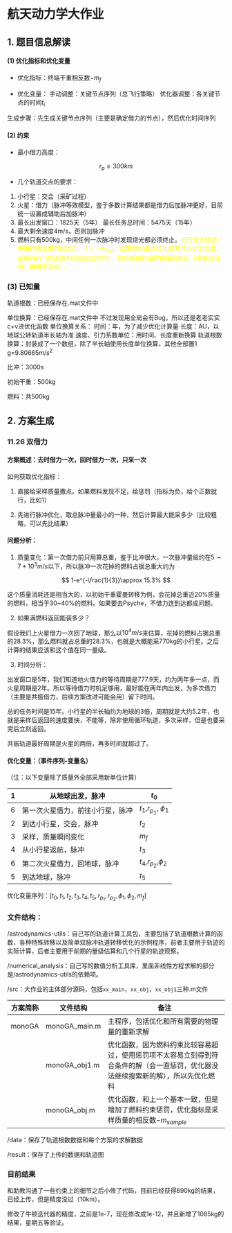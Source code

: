 # 航天动力学大作业

## 1. 题目信息解读

#### (1) 优化指标和优化变量

- 优化指标：终端干重相反数$-m_f$

- 优化变量：
  手动调整：关键节点序列（总飞行策略）
  优化器调整：各关键节点的时间$t_i$

生成步骤：先生成关键节点序列（主要是确定借力的节点），然后优化时间序列

#### (2) 约束

- 最小借力高度：

$$
r_p\geq 300 km
$$

- 几个轨道交点的要求：
1. 小行星：交会（采矿过程）
2. 火星：借力（脉冲等效模型，鉴于多数计算结果都是借力后加脉冲更好，目前统一设置成辅助后加脉冲）
3. 最长出发窗口：1825天（5年）
   最长任务总时间：5475天（15年）
4. 最大剩余速度4m/s，否则加脉冲
5. 燃料只有500kg，中间任何一次脉冲时发现烧光都必须终止。<font color=yellow>可行性的预测：先进行剩余燃料的优化，$J=-m_{fuel}$，如果指标最终优化结果可以达到负数，证明可行（时间序列已经加过惩罚），然后再进行采样质量的优化（先保证可行，再保证采样）。</font>

### (3) 已知量

轨道根数：已经保存在.mat文件中

单位换算：已经保存在.mat文件中
不过发现用全局会有Bug，所以还是老老实实c+v进优化函数
    单位换算关系：
    时间：年，为了减少优化计算量
    长度：AU，以地球公转轨道半长轴为准
    速度、引力系数单位：用时间、长度重新换算
    轨道根数换算：封装成了一个数组，除了半长轴使用长度单位换算，其他全部置1
    g=9.80665$m/s^2$

比冲：3000s

初始干重：500kg

燃料：共500kg

## 2. 方案生成

### 11.26 双借力

#### 方案概述：去时借力一次，回时借力一次，只采一次

如何获取优化指标：

1. 直接给采样质量撒点。如果燃料发现不足，给惩罚（指标为负，给个正数就行，比如1）

2. 先进行脉冲优化，取总脉冲量最小的一种，然后计算最大能采多少（比较粗略，可以先比结果）

#### 问题分析：

1. 质量变化：第一次借力前只用算总重，鉴于比冲很大，一次脉冲量级约在$5\sim 7*10^3m/s$以下，所以脉冲一次花掉的燃料占据总重大约为

$$
1-e^{-\frac{1}{3}}\approx 15.3%
$$

这个质量消耗还是相当大的，以初始干重霍曼转移为例，会花掉总重近20%质量的燃料，相当于30~40%的燃料。如果要去Psyche，不借力连到达都成问题。

2. 如果满燃料返回能装多少？

假设我们上火星借力一次回了地球，那么以$10^4m/s$来估算，花掉的燃料占据总重的28.3%，那么燃料就占总重的28.3%，也就是大概能采770kg的小行星。之后计算的结果应该和这个值在同一量级。

3. 时间分析：

出发窗口是5年，我们知道地火借力的等待周期是777.9天，约为两年多一点，而火星周期是2年。所以等待借力时机足够用，最好能在两年内出发，为多次借力（主要是共振借力，后续方案改进可能会用）留下时间。

总的任务时间是15年。小行星的半长轴约为地球的3倍，周期就是大约5.2年，也就是采样后返回的速度要快，不能等，除非使用循环轨道，多次采样，但是也要采完后立刻返回。

共振轨道最好周期是火星的两倍，再多时间就超过了。

#### 优化变量：（事件序列-变量名）

（注：以下变量除了质量外全部采用新单位计算）

| 1   | 从地球出发，脉冲         | $t_0$                     |
| --- | ---------------- | ------------------------- |
| 6   | 第一次火星借力，前往小行星，脉冲 | $t_1$,$r_{p_1}$, $\phi_1$ |
| 2   | 到达小行星，交会，脉冲      | $t_2$                     |
| 3   | 采样，质量瞬间变化        | $m_f$                     |
| 4   | 从小行星返航，脉冲        | $t_3$                     |
| 6   | 第二次火星借力，回地球，脉冲   | $t_4$,$r_{p_2}$,$\phi_2$  |
| 5   | 到达地球，脉冲          | $t_5$                     |

优化变量序列：[$t_0, t_1, t_2, t_3, t_4, t_5, r_{p_1},r_{p_2},\phi_1, \phi_2, m_f]$

### 文件结构：

/astrodynamics-utils：自己写的轨道计算工具包，主要包括了轨道根数计算的函数、各种特殊转移以及简单双脉冲轨道转移优化的示例程序，前者主要用于轨迹的实际计算，后者主要用于前期的量级估算和几个行星的轨迹观察。

/numerical_analysis：自己写的数值分析工具库，里面非线性方程求解的部分是/astrodynamics-utils的依赖项。

/src：大作业的主体部分源码，包括`xx_main`，`xx_obj`，`xx_obj1`三种.m文件

| 方案简称   | 文件结构          | 备注                                                                |
| ------ | ------------- | ----------------------------------------------------------------- |
| monoGA | monoGA_main.m | 主程序，包括优化和所有需要的物理量的重新求解                                            |
|        | monoGA_obj1.m | 优化函数，因为燃料约束比较容易超过，使用惩罚项不太容易立刻得到符合条件的解（会一直惩罚，优化器没法继续搜索新的解），所以先优化燃料 |
|        | monoGA_obj.m  | 优化函数，和上一个基本一致，但是增加了燃料约束惩罚，优化指标是采样质量的相反数$-m_{sample}$              |

/data：保存了轨道根数数据和每个方案的求解数据

/result：保存了上传的数据和轨迹图

### 目前结果

和助教沟通了一些约束上的细节之后小修了代码，目前已经获得890kg的结果，已经上传，但是精度没过（10km）。

修改了牛顿迭代器的精度，之前是1e-7，现在修改成1e-12，并且新增了1085kg的结果，星期五等验证。

